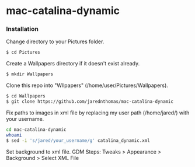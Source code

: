 # mac-catalina-dynamic

### Installation
Change directory to your Pictures folder.
```sh
$ cd Pictures
```

Create a Wallpapers directory if it doesn't exist already.
```sh
$ mkdir Wallpapers
```

Clone this repo into "Wllpapers" (/home/user/Pictures/Wallpapers).
```sh
$ cd Wallpapers
$ git clone https://github.com/jarednthomas/mac-catalina-dynamic
```

Fix paths to images in xml file by replacing my user path (/home/jared/) with your username.
```sh
cd mac-catalina-dynamic
whoami
$ sed -i 's/jared/your_username/g' catalina_dynamic.xml
```

Set background to xml file.
GDM Steps: Tweaks > Appearance > Background > Select XML File
